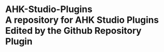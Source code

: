# AHK-Studio-Plugins<br>A repository for AHK Studio Plugins<br>Edited by the Github Repository Plugin